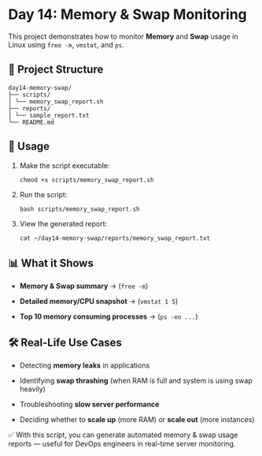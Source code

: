 # Day 14: Memory & Swap Monitoring

This project demonstrates how to monitor **Memory** and **Swap** usage in Linux using `free -m`, `vmstat`, and `ps`.

## 📂 Project Structure
```
day14-memory-swap/
├── scripts/
│ └── memory_swap_report.sh
├── reports/
│ └── sample_report.txt
└── README.md
```
## 🚀 Usage

1. Make the script executable:
    ```
    chmod +x scripts/memory_swap_report.sh
    ```
2. Run the script:
    ```
    bash scripts/memory_swap_report.sh
    ```
3. View the generated report:
    ```
    cat ~/day14-memory-swap/reports/memory_swap_report.txt
    ```
## 📊 What it Shows

* **Memory & Swap summary** → (`free -m`)

* **Detailed memory/CPU snapshot** → (`vmstat 1 5`)

* **Top 10 memory consuming processes** → (`ps -eo ...`)

## 🛠️ Real-Life Use Cases

* Detecting **memory leaks** in applications

* Identifying **swap thrashing** (when RAM is full and system is using swap heavily)

* Troubleshooting **slow server performance**

* Deciding whether to **scale up** (more RAM) or **scale out** (more instances)

✅ With this script, you can generate automated memory & swap usage reports — useful for DevOps engineers in real-time server monitoring.
